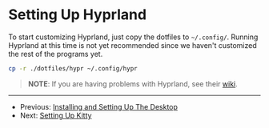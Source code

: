# Setting Up Hyprland

To start customizing Hyprland, just copy the dotfiles to `~/.config/`. Running
Hyprland at this time is not yet recommended since we haven't customized the
rest of the programs yet.

```bash
cp -r ./dotfiles/hypr ~/.config/hypr
```

> **NOTE**: If you are having problems with Hyprland, see their
> [wiki](https://wiki.hyprland.org/Crashes-and-Bugs/).

---

- Previous: [Installing and Setting Up The Desktop](./installing_and_setting_up_the_desktop.md)
- Next: [Setting Up Kitty](./setting_up_kitty.md)
